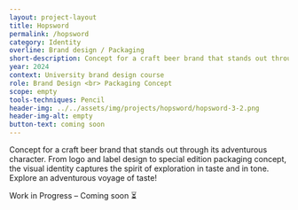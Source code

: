 ```yaml
---
layout: project-layout
title: Hopsword
permalink: /hopsword
category: Identity
overline: Brand design / Packaging
short-description: Concept for a craft beer brand that stands out through its adventurous character. From logo and label design to special edition packaging concept, the visual identity captures the spirit of exploration in taste and in tone. Explore an adventurous voyage of taste!
year: 2024
context: University brand design course
role: Brand Design <br> Packaging Concept
scope: empty
tools-techniques: Pencil
header-img: ../../assets/img/projects/hopsword/hopsword-3-2.png
header-img-alt: empty
button-text: coming soon
---
```

 
 <div class="project-intro"> 
    <p class="body-large"> 
 Concept for a craft beer brand that stands out through its adventurous character. From logo and label design to special edition packaging concept, the visual identity captures the spirit of exploration in taste and in tone. Explore an adventurous voyage of taste!
 </p>
</div>

<div class="project-intro wip-disclaimer"> 
    <p class="body-large"> 
    Work in Progress – Coming soon ⏳
    </p>
</div>
